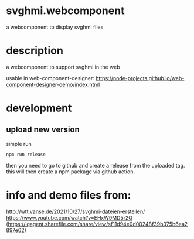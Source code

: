 # svghmi.webcomponent
a  webcomponent to display svghmi files

# description
a webcomponent to support svghmi in the web

usable in web-component-designer: https://node-projects.github.io/web-component-designer-demo/index.html

# development
## upload new version
simple run
  
    npm run release

then you need to go to github and create a release from the uploaded tag.
this will then create a npm package via github action.

# info and demo files from:

http://wtt.vanse.de/2021/10/27/svghmi-dateien-erstellen/
https://www.youtube.com/watch?v=EHxW9MD5r2Q (https://iqagent.sharefile.com/share/view/sf11d94e0d00248f39b375b6ea2897e62)